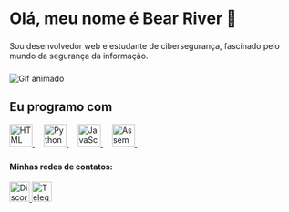 <h1 align="left">Olá, meu nome é Bear River 👋</h1>

###

<p align="left">Sou desenvolvedor web e estudante de cibersegurança, fascinado pelo mundo da segurança da informação.</p>

###

<img src="https://i.gifer.com/origin/58/5897353bbeca006545aae6c083436187.gif" alt="Gif animado">

###

<h2 align="left">Eu programo com</h2>

<div align="left">
  <a href="https://cdn.discordapp.com/attachments/1181582978594373643/1182412762257825802/Sem_titulo.png?ex=65849ab2&is=657225b2&hm=f0125dc10c217d8c2c92a8fbeea3daba57757066d89fba1ea487b05605aaf2e6">
    <img src="https://cdn.discordapp.com/attachments/1181582978594373643/1182412762257825802/Sem_titulo.png?ex=65849ab2&is=657225b2&hm=f0125dc10c217d8c2c92a8fbeea3daba57757066d89fba1ea487b05605aaf2e6" height="40" alt="HTML logo" />
  </a>
  <img width="12" />
  <a href="https://media.discordapp.net/attachments/1181582978594373643/1182154962826960907/Sem_titulo.jpg?ex=6583aa9a&is=6571359a&hm=444d7e2ccf7d83af0e2c6278f012680969d4d0b74b2253d2fc61f0d263adac94&=&format=webp">
    <img src="https://media.discordapp.net/attachments/1181582978594373643/1182154962826960907/Sem_titulo.jpg?ex=6583aa9a&is=6571359a&hm=444d7e2ccf7d83af0e2c6278f012680969d4d0b74b2253d2fc61f0d263adac94&=&format=webp" height="40" alt="Python logo" />
  </a>
  <img width="12" />
  <a href="https://media.discordapp.net/attachments/1181582978594373643/1182155767730679900/Sem_titulo.png?ex=6583ab5a&is=6571365a&hm=c9f0c55e244f16555a339a8c90e5db6843c95dc7b52c2491d13420561fcd3fbb&=&format=webp&quality=lossless">
    <img src="https://media.discordapp.net/attachments/1181582978594373643/1182155767730679900/Sem_titulo.png?ex=6583ab5a&is=6571365a&hm=c9f0c55e244f16555a339a8c90e5db6843c95dc7b52c2491d13420561fcd3fbb&=&format=webp&quality=lossless" height="40" alt="JavaScript logo" />
  </a>
  <img width="12" />
  <a href="https://www.svgrepo.com/show/373445/assembly.svg">
    <img src="https://www.svgrepo.com/show/373445/assembly.svg" height="40" alt="Assembly logo" />
  </a>
  <img width="12" />
</div>

###

<h4 align="left">Minhas redes de contatos:</h4>

<div align="left">
  <a href="https://discord.com/invite/rcMaA249Gj">
    <img src="https://encrypted-tbn0.gstatic.com/images?q=tbn:ANd9GcS8KzDzt6x2sgtTSep31SikFMsEX_U2vI13Ig&usqp=CAU" height="35" alt="Discord logo" />
  </a>

  <a href="https://t.me/+bic6i2VsH9o4YWNh">
    <img src="https://media.discordapp.net/attachments/1187889365469376512/1190585882915389520/download.jpg?ex=65a25682&is=658fe182&hm=a73a4740732ff50bd04adeac24afb8650c4d32c8020f3f286b30f48f6df78d74&=&format=webp" height="35" alt="Telegram logo" />
  </a>
</div>


